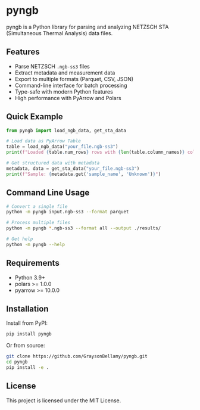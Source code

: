 # pyngb

pyngb is a Python library for parsing and analyzing NETZSCH STA (Simultaneous Thermal Analysis) data files.

## Features

- Parse NETZSCH `.ngb-ss3` files
- Extract metadata and measurement data
- Export to multiple formats (Parquet, CSV, JSON)
- Command-line interface for batch processing
- Type-safe with modern Python features
- High performance with PyArrow and Polars

## Quick Example

```python
from pyngb import load_ngb_data, get_sta_data

# Load data as PyArrow Table
table = load_ngb_data("your_file.ngb-ss3")
print(f"Loaded {table.num_rows} rows with {len(table.column_names)} columns")

# Get structured data with metadata
metadata, data = get_sta_data("your_file.ngb-ss3")
print(f"Sample: {metadata.get('sample_name', 'Unknown')}")
```

## Command Line Usage

```bash
# Convert a single file
python -m pyngb input.ngb-ss3 --format parquet

# Process multiple files
python -m pyngb *.ngb-ss3 --format all --output ./results/

# Get help
python -m pyngb --help
```

## Requirements

- Python 3.9+
- polars >= 1.0.0
- pyarrow >= 10.0.0

## Installation

Install from PyPI:

```bash
pip install pyngb
```

Or from source:

```bash
git clone https://github.com/GraysonBellamy/pyngb.git
cd pyngb
pip install -e .
```

## License

This project is licensed under the MIT License.
